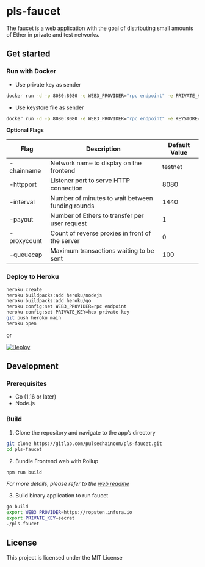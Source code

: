 # pls-faucet
The faucet is a web application with the goal of distributing small amounts of Ether in private and test networks.

## Get started

### Run with Docker

* Use private key as sender
```bash
docker run -d -p 8080:8080 -e WEB3_PROVIDER="rpc endpoint" -e PRIVATE_KEY="hex private key" chainflag/pls-faucet:1.0.0 -httpport 8080
```

* Use keystore file as sender
```bash
docker run -d -p 8080:8080 -e WEB3_PROVIDER="rpc endpoint" -e KEYSTORE="keystore path" -v `pwd`/keystore:/app/keystore -v `pwd`/password.txt:/app/password.txt chainflag/pls-faucet:1.0.0 -httpport 8080
```

**Optional Flags**

| Flag        | Description                                      | Default Value
| ----------- | ------------------------------------------------ | -------------
| -chainname  | Network name to display on the frontend          | testnet
| -httpport   | Listener port to serve HTTP connection           | 8080
| -interval   | Number of minutes to wait between funding rounds | 1440
| -payout     | Number of Ethers to transfer per user request    | 1
| -proxycount | Count of reverse proxies in front of the server  | 0
| -queuecap   | Maximum transactions waiting to be sent          | 100

### Deploy to Heroku

```bash
heroku create
heroku buildpacks:add heroku/nodejs
heroku buildpacks:add heroku/go
heroku config:set WEB3_PROVIDER=rpc endpoint
heroku config:set PRIVATE_KEY=hex private key
git push heroku main
heroku open
```

or

[![Deploy](https://www.herokucdn.com/deploy/button.png)](https://heroku.com/deploy)

## Development

### Prerequisites

* Go (1.16 or later)
* Node.js

### Build

1. Clone the repository and navigate to the app’s directory
```bash
git clone https://gitlab.com/pulsechaincom/pls-faucet.git
cd pls-faucet
```

2. Bundle Frontend web with Rollup
```bash
npm run build
```
_For more details, please refer to the [web readme](https://gitlab.com/pulsechaincom/pls-faucet/blob/main/web/README.md)_

3. Build binary application to run faucet
```bash
go build
export WEB3_PROVIDER=https://ropsten.infura.io
export PRIVATE_KEY=secret
./pls-faucet
```

## License

This project is licensed under the MIT License
